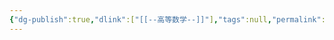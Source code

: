 ```yaml
---
{"dg-publish":true,"dlink":["[[--高等数学--]]"],"tags":null,"permalink":"/038-数字科学/math/微积分/定积分/","dgPassFrontmatter":true}
---
```

